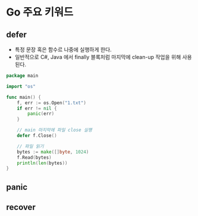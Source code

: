 # Go 주요 키워드

## defer

- 특정 문장 혹은 함수르 나중에 실행하게 한다.
- 일반적으로 C#, Java 에서 finally 블록처럼 마지막에 clean-up 작업을 위해 사용된다.

```go
package main

import "os"

func main() {
    f, err := os.Open("1.txt")
    if err != nil {
        panic(err)
    }

    // main 마지막에 파일 close 실행
    defer f.Close()

    // 파일 읽기
    bytes := make([]byte, 1024)
    f.Read(bytes)
    println(len(bytes))
}
```

## panic

## recover
